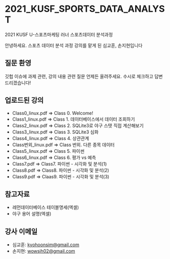 # 2021_KUSF_SPORTS_DATA_ANALYST
2021 KUSF U-스포츠마케팅 러너 스포츠데이터 분석과정

안녕하세요. 스포츠 데이터 분석 과정 강의를 맡게 된 심교훈, 손지현입니다

## 질문 환영
깃헙 이슈에 과제 관련, 강의 내용 관련 질문 언제든 올려주세요. 
수시로 체크하고 답변드리겠습니다!

## 업로드된 강의
- Class0_linux.pdf => Class 0. Welcome!
- Class1_linux.pdf => Class 1. 데이터베이스에서 데이터 조회하기
- Class2_linux.pdf => Class 2. SQLite3로 야구 스탯 직접 계산해보기
- Class3_linux.pdf => Class 3. SQLite3 심화
- Class4_linux.pdf => Class 4. 상관관계
- Class번외_linux.pdf => Class 번외. 다른 종목 데이터
- Class5_linux.pdf => Class 5. 파이썬
- Class6_linux.pdf => Class 6. 평가 vs 예측
- Class7.pdf => Class7. 파이썬 - 시각화 및 분석(1)
- Class8.pdf => Class8. 파이썬 - 시각화 및 분석(2)
- Class9.pdf => Claas9. 파이썬 - 시각화 및 분석(3)

## 참고자료
- 레먼데이터베이스 테이블명세(엑셀)
- 야구 용어 설명(엑셀)

## 강사 이메일
- 심교훈: kyohoonsim@gmail.com
- 손지현: wowsjh02@gmail.com
